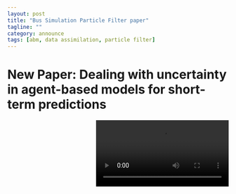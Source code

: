 ```yaml
---
layout: post
title: "Bus Simulation Particle Filter paper"
tagline: ""
category: announce
tags: [abm, data assimilation, particle filter]
---
```


# New Paper: Dealing with uncertainty in agent-based models for short-term predictions



<video controls autoplay style="float:right; width:60%;">
                        <source src="https://urban-analytics.github.io/dust/videos/bussim-pf-video.mp4" type="video/mp4"/>

                         <img style="float:right; width:60%" src="https://urban-analytics.github.io/dust/figures/bus-bunching.png" alt="Graph showing movement of buses away from the depot and the phenomena of bus bunching" />
                    </video>

My colleague [Minh Kieu](https://environment.leeds.ac.uk/geography/staff/2520/dr-minh-kieu) has just uploaded a [new paper to the archive](https://arxiv.org/abs/1908.08288) about using a particle filter to incorporate real-time information into a model of a bus route. It is currently under peer review in a journal. 

Kieu, Le-Minh, Nicolas Malleson, and Alison Heppenstall. 2019. Dealing with Uncertainty in Agent-Based Models for Short-Term Predictions. _ArXiv:1908.08288 [Cs]_. [http://arxiv.org/abs/1908.08288](http://arxiv.org/abs/1908.08288).


The abstract is:


_Agent-based models (ABM) are gaining traction as one of the most powerful modelling tools within the social sciences. They are particularly suited to simulating complex systems. Despite many methodological advances within ABM, one of the major drawbacks is their inability to incorporate real-time data to make accurate short-term predictions. This paper presents an approach that allows ABMs to be dynamically optimised. Through a combination of parameter calibration and data assimilation (DA), the accuracy of model-based predictions using ABM in real time is increased. We use the exemplar of a bus route system to explore these methods. The bus route ABMs developed in this research are examples of ABMs that can be dynamically optimised by a combination of parameter calibration and DA. The proposed model and framework can also be used in an passenger information system, or in an Intelligent Transport Systems to provide forecasts of bus locations and arrival times._


The paper was also recently presented at the 4th International Workshop on Agent-Based Modelling of Urban Systems ([ABMUS](http://modelling-urban-systems.com/abmus2019)), part of the International Conference on Autonomous Agents and Multiagent Systems ([AAMAS 2019](http://aamas2019.encs.concordia.ca/)). 13-17 May, Montreal. The [slides](https://urban-analytics.github.io/dust/p/2019-05-14-ABMUS-BusSim-MK.html) from that talk are below:

 <iframe src="https://urban-analytics.github.io/dust/p/2019-05-14-ABMUS-BusSim-MK.html" style="width:640px; height:420px"> </iframe> 